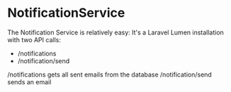 # NotificationService

The Notification Service is relatively easy: It's a Laravel Lumen installation with two API calls:
- /notifications 
- /notification/send

/notifications gets all sent emails from the database
/notification/send sends an email 
